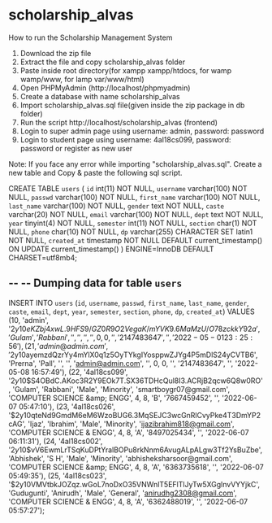 # scholarship_alvas

How to run the Scholarship Management System

1. Download the zip file
2. Extract the file and copy scholarship_alvas folder
3. Paste inside root directory(for xampp xampp/htdocs, for wamp wamp/www, for lamp var/www/html)
4. Open PHPMyAdmin (http://localhost/phpmyadmin)
5. Create a database with name scholarship_alvas
6. Import scholarship_alvas.sql file(given inside the zip package in db folder)
7. Run the script http://localhost/scholarship_alvas (frontend)
8. Login to super admin page using username: admin, password: password
9. Login to student page using username: 4al18cs099, password: password or register as new user



Note: If you face any error while importing "scholarship_alvas.sql". Create a new table and Copy & paste the following sql script.

CREATE TABLE `users` (
  `id` int(11) NOT NULL,
  `username` varchar(100) NOT NULL,
  `passwd` varchar(100) NOT NULL,
  `first_name` varchar(100) NOT NULL,
  `last_name` varchar(100) NOT NULL,
  `gender` text NOT NULL,
  `caste` varchar(20) NOT NULL,
  `email` varchar(100) NOT NULL,
  `dept` text NOT NULL,
  `year` tinyint(4) NOT NULL,
  `semester` int(11) NOT NULL,
  `section` char(1) NOT NULL,
  `phone` char(10) NOT NULL,
  `dp` varchar(255) CHARACTER SET latin1 NOT NULL,
  `created_at` timestamp NOT NULL DEFAULT current_timestamp() ON UPDATE current_timestamp()
) ENGINE=InnoDB DEFAULT CHARSET=utf8mb4;

--
-- Dumping data for table `users`
--

INSERT INTO `users` (`id`, `username`, `passwd`, `first_name`, `last_name`, `gender`, `caste`, `email`, `dept`, `year`, `semester`, `section`, `phone`, `dp`, `created_at`) VALUES
(10, 'admin', '$2y$10$eKZbj4xwL.9HFS9/GZ0R9O2VegaK/mYVK9.6MaMzU/O78zckkY92a', 'Gulam', 'Rabbani', '', '', '', '', 0, 0, '', '2147483647', '', '2022-05-01 23:25:56'),
(21, 'admin@admin.com', '$2y$10$ayemzdQzrYy4mYlX0q1z5OyTYkgIYosppwZJYg4P5mDlS24yCVTB6', 'Prerna', 'Pall', '', '', 'admin@admin.com', '', 0, 0, '', '2147483647', '', '2022-05-08 16:57:49'),
(22, '4al18cs099', '$2y$10$S4OBdC.AKoc3R2Y9EOk7T.SX36TDHcQul8I3.ACRjB2qcw6Q8w0RO', 'Gulam', 'Rabbani', 'Male', 'Minority', 'smartboygr07@gmail.com', 'COMPUTER SCIENCE &amp; ENGG', 4, 8, 'B', '7667459452', '', '2022-06-07 05:47:10'),
(23, '4al18cs026', '$2y$10$qteNd9GmdM6eM6WzoBUG6.3MqSEJC3wcGnRlCvyPke4T3DmYP2cAG', 'Ijaz', 'Ibrahim', 'Male', 'Minority', 'ijazibrahim818@gmail.com', 'COMPUTER SCIENCE &amp; ENGG', 4, 8, 'A', '8497025434', '', '2022-06-07 06:11:31'),
(24, '4al18cs002', '$2y$10$vV6EwmLrTSqKuDPtYralBOPu8rkNnm6AvugALpALgw3Tf2YsBuZbe', 'Abhishek', 'S H', 'Male', 'Minority', 'abhisheksharsoor@gmail.com', 'COMPUTER SCIENCE &amp; ENGG', 4, 8, 'A', '6363735618', '', '2022-06-07 05:49:35'),
(25, '4al18cs023', '$2y$10$VMVtbkJOZqz.wGoL7noDxO35VNWnlT5EFlTlJyTw5XGglnvVYYjkC', 'Gudugunti', 'Anirudh', 'Male', 'General', 'anirudhg2308@gmail.com', 'COMPUTER SCIENCE &amp; ENGG', 4, 8, 'A', '6362488019', '', '2022-06-07 05:57:27');
